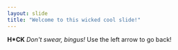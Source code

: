 ```yaml
---
layout: slide
title: "Welcome to this wicked cool slide!"
---
```

<strong>H*CK</strong>
<em>Don't swear, bingus!</em>
Use the left arrow to go back!
